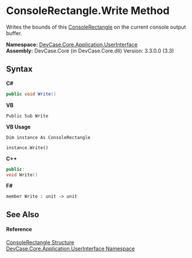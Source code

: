 # ConsoleRectangle.Write Method 
 

Writes the bounds of this <a href="T_DevCase_Core_Application_UserInterface_ConsoleRectangle">ConsoleRectangle</a> on the current console output buffer.

**Namespace:**&nbsp;<a href="N_DevCase_Core_Application_UserInterface">DevCase.Core.Application.UserInterface</a><br />**Assembly:**&nbsp;DevCase.Core (in DevCase.Core.dll) Version: 3.3.0.0 (3.3)

## Syntax

**C#**<br />
``` C#
public void Write()
```

**VB**<br />
``` VB
Public Sub Write
```

**VB Usage**<br />
``` VB Usage
Dim instance As ConsoleRectangle

instance.Write()
```

**C++**<br />
``` C++
public:
void Write()
```

**F#**<br />
``` F#
member Write : unit -> unit 

```


## See Also


#### Reference
<a href="T_DevCase_Core_Application_UserInterface_ConsoleRectangle">ConsoleRectangle Structure</a><br /><a href="N_DevCase_Core_Application_UserInterface">DevCase.Core.Application.UserInterface Namespace</a><br />